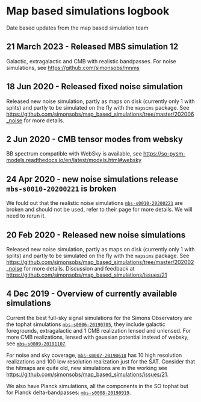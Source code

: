 # Map based simulations logbook

Date based updates from the map based simulation team

## 21 March 2023 - Released MBS simulation 12

Galactic, extragalactic and CMB with realistic bandpasses.
For noise simulations, see <https://github.com/simonsobs/mnms>

## 18 Jun 2020 - Released fixed noise simulation

Released new noise simulation, partly as maps on disk (currently only 1 with splits) and partly to be simulated on the fly with the `mapsims` package. See <https://github.com/simonsobs/map_based_simulations/tree/master/202006_noise> for more details.

## 2 Jun 2020 - CMB tensor modes from websky

BB spectrum compatible with WebSky is available, see https://so-pysm-models.readthedocs.io/en/latest/models.html#websky

## 24 Apr 2020 - new noise simulations release `mbs-s0010-20200221` is broken

We fould out that the realistic noise simulations [`mbs-s0010-20200221`](202002_noise/README.md) are broken and should not be used, refer to their page for more details. We will need to rerun it.

## 20 Feb 2020 - Released new noise simulations

Released new noise simulation, partly as maps on disk (currently only 1 with splits) and partly to be simulated on the fly with the `mapsims` package. See <https://github.com/simonsobs/map_based_simulations/tree/master/202002_noise> for more details.
Discussion and feedback at <https://github.com/simonsobs/map_based_simulations/issues/21>

## 4 Dec 2019 - Overview of currently available simulations

Current the best full-sky signal simulations for the Simons Observatory are the tophat simulations [`mbs-s0006-20190705`](201906_highres_foregrounds_extragalactic_tophat/README.md),
they include galactic foregrounds, extragalactic and 1 CMB realization lensed and unlensed.
For more CMB realizations, lensed with gaussian potential instead of websky, see [`mbs-s0009-20191107`](201911_lensed_cmb/README.md).

For noise and sky coverage, [`mbs-s0007-20190618`](201906_noise_no_lowell/README.md) has 10 high resolution realizations and 100 
low resolution realization just for the SAT.
Consider that the hitmaps are quite old, new simulations are in the working see <https://github.com/simonsobs/map_based_simulations/issues/21>.

We also have Planck simulations, all the components in the SO tophat but for Planck delta-bandpasses: [`mbs-s0008-20190919`](201909_highres_foregrounds_extragalactic_planck_deltabandpass/README.md).
